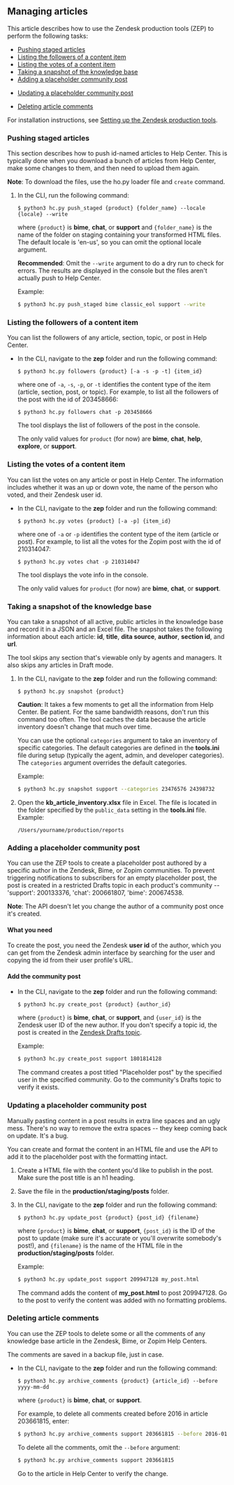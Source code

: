 ## Managing articles

This article describes how to use the Zendesk production tools (ZEP) to perform the following tasks:

* [Pushing staged articles](#push)
* [Listing the followers of a content item](#follow)
* [Listing the votes of a content item](#votes)
* [Taking a snapshot of the knowledge base](#snap)
* [Adding a placeholder community post](#add_post)
- [Updating a placeholder community post](#update_post)
* [Deleting article comments](#comments)

<!--* [Archiving articles](#archive)-->

For installation instructions, see [Setting up the Zendesk production tools](https://support.zendesk.com/hc/en-us/articles/215841938).

<!--
title: Managing articles
url: https://support.zendesk.com/hc/en-us/articles/217117137
source: Zendesk Internal/Zendesk User Guides/production/zep/docs/managing_articles.md
-->

<h3 id="push">Pushing staged articles</h3>

This section describes how to push id-named articles to Help Center. This is typically done when you download a bunch of articles from Help Center, make some changes to them, and then need to upload them again.

**Note**: To download the files, use the ho.py loader file and `create` command.

1. In the CLI, run the following command:

    ```
    $ python3 hc.py push_staged {product} {folder_name} --locale {locale} --write
    ```

    where `{product}` is **bime**, **chat**, or **support** and `{folder_name}` is the name of the folder on staging containing your transformed HTML files. The default locale is 'en-us', so you can omit the optional locale argument.

	**Recommended**: Omit the `--write` argument to do a dry run to check for errors. The results are displayed in the console but the files aren't actually push to Help Center.

    Example:

    ```bash
	$ python3 hc.py push_staged bime classic_eol support --write
	```


<h3 id="follow">Listing the followers of a content item</h3>

You can list the followers of any article, section, topic, or post in Help Center.

* In the CLI, navigate to the **zep** folder and run the following command:

    ```
    $ python3 hc.py followers {product} [-a -s -p -t] {item_id}
    ```

	where one of `-a`, `-s`, `-p`, or `-t` identifies the content type of the item (article, section, post, or topic). For example, to list all the followers of the post with the id of 203458666:

     ```
    $ python3 hc.py followers chat -p 203458666
    ```

	The tool displays the list of followers of the post in the console.

	The only valid values for `product` (for now) are **bime**, **chat**, **help**, **explore**, or **support**.


<h3 id="votes">Listing the votes of a content item</h3>

You can list the votes on any article or post in Help Center. The information includes whether it was an up or down vote, the name of the person who voted, and their Zendesk user id.

* In the CLI, navigate to the **zep** folder and run the following command:

    ```
    $ python3 hc.py votes {product} [-a -p] {item_id}
    ```

	where one of `-a` or `-p` identifies the content type of the item (article or post). For example, to list all the votes for the Zopim post with the id of 210314047:

     ```
    $ python3 hc.py votes chat -p 210314047
    ```

	The tool displays the vote info in the console.

	The only valid values for `product` (for now) are **bime**, **chat**, or **support**.


<h3 id="snap">Taking a snapshot of the knowledge base</h3>

You can take a snapshot of all active, public articles in the knowledge base and record it in a JSON and an Excel file. The snapshot takes the following information about each article: **id**, **title**, **dita source**, **author**, **section id**, and **url**.

The tool skips any section that's viewable only by agents and managers. It also skips any articles in Draft mode.

1. In the CLI, navigate to the **zep** folder and run the following command:

    ```
    $ python3 hc.py snapshot {product}
    ```

	**Caution**: It takes a few moments to get all the information from Help Center. Be patient. For the same bandwidth reasons, don't run this command too often. The tool caches the data because the article inventory doesn't change that much over time.

	You can use the optional `categories` argument to take an inventory of specific categories. The default categories are defined in the **tools.ini** file during setup (typically the agent, admin, and developer categories). The `categories` argument overrides the default categories.

	Example:

	```bash
	$ python3 hc.py snapshot support --categories 23476576 24398732
	```

2. Open the **kb\_article\_inventory.xlsx** file in Excel. The file is located in the folder specified by the `public_data` setting in the **tools.ini** file. Example:

	`/Users/yourname/production/reports`


<h3 id="add_post">Adding a placeholder community post</h3>

You can use the ZEP tools to create a placeholder post authored by a specific author in the Zendesk, Bime, or Zopim communities. To prevent triggering notifications to subscribers for an empty placeholder post, the post is created in a restricted Drafts topic in each product's community -- 'support': 200133376, 'chat': 200661807, 'bime': 200674538.

**Note**: The API doesn't let you change the author of a community post once it's created.

#### What you need

To create the post, you need the Zendesk **user id** of the author, which you can get from the Zendesk admin interface by searching for the user and copying the id from their user profile's URL.


#### Add the community post


* In the CLI, navigate to the **zep** folder and run the following command:

    ```
    $ python3 hc.py create_post {product} {author_id}
    ```

	where `{product}` is **bime**, **chat**, or **support**, and `{user_id}` is the Zendesk user ID of the new author. If you don't specify a topic id, the post is created in the [Zendesk Drafts topic](https://support.zendesk.com/hc/en-us/community/topics/200133376).

	Example:

	```bash
	$ python3 hc.py create_post support 1801814128
	```

	The command creates a post titled "Placeholder post" by the specified user in the specified community. Go to the community's Drafts topic to verify it exists.


<h3 id="update_post">Updating a placeholder community post</h3>

Manually pasting content in a post results in extra line spaces and an ugly mess. There's no way to remove the extra spaces -- they keep coming back on update. It's a bug.

You can create and format the content in an HTML file and use the API to add it to the placeholder post with the formatting intact.

1. Create a HTML file with the content you'd like to publish in the post. Make sure the post title is an h1 heading.

2. Save the file in the **production/staging/posts** folder.

3. In the CLI, navigate to the **zep** folder and run the following command:

    ```
    $ python3 hc.py update_post {product} {post_id} {filename}
    ```

	where `{product}` is **bime**, **chat**, or **support**, `{post_id}` is the ID of the post to update (make sure it's accurate or you'll overwrite somebody's post!), and `{filename}` is the name of the HTML file in the **production/staging/posts** folder.

	Example:

	```bash
	$ python3 hc.py update_post support 209947128 my_post.html
	```

	The command adds the content of **my_post.html** to post 209947128. Go to the post to verify the content was added with no formatting problems.


<h3 id="comments">Deleting article comments</h3>

You can use the ZEP tools to delete some or all the comments of any knowledge base article in the Zendesk, Bime, or Zopim Help Centers.

The comments are saved in a backup file, just in case.

* In the CLI, navigate to the **zep** folder and run the following command:

    ```
    $ python3 hc.py archive_comments {product} {article_id} --before yyyy-mm-dd
    ```

	where `{product}` is **bime**, **chat**, or **support**.

	For example, to delete all comments created before 2016 in article 203661815, enter:

	```bash
	$ python3 hc.py archive_comments support 203661815 --before 2016-01-01
	```

	To delete all the comments, omit the `--before` argument:

	```bash
	$ python3 hc.py archive_comments support 203661815
	```

	Go to the article in Help Center to verify the change.


<!--
<h3 id="archive">Archiving articles</h3>

As of this writing, you can archive articles in the Announcements, Release Notes, or API Updates sections in the Zendesk HC. Each section has different archiving rules and different archive sections. These are specified in the cache/{product}/archiving_rules.json file.

* In the CLI, navigate to the **zep** folder and run the following command:

    ```
    $ python3 hc.py archive {product} {section_name} --write
    ```

	where `{section_name}` is **announcements**, **api_updates**, or **release_notes**, and  `{product}` is **bime**, **chat**, or **support** (although only **support** is supported for now).

	Example:

	```bash
	$ python3 hc.py archive support announcements --write
	```

	The command archives the articles based on the rules for the Announcements section in the cache/{product}/archiving_rules.json file. Go to the specified archive section to verify that the articles were archived.
-->



